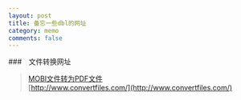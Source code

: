 ```yaml
---
layout: post
title: 备忘一些dbl的网址
category: memo
comments: false
---
```


###　文件转换网址
>[MOBI文件转为PDF文件](http://www.convertfiles.com/convert/ebook/MOBI-to-PDF.html)  
>[http://www.convertfiles.com/](http://www.convertfiles.com/)  